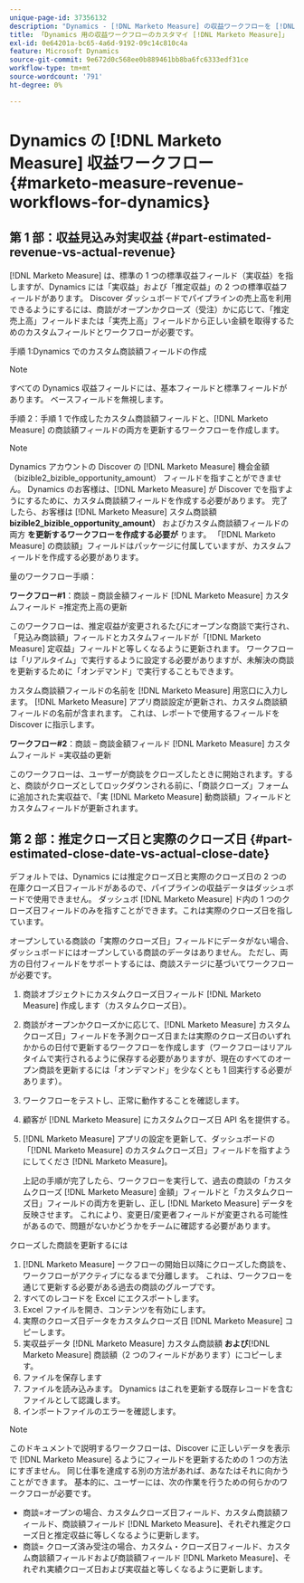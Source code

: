 ```yaml
---
unique-page-id: 37356132
description: "Dynamics - [!DNL Marketo Measure] の収益ワークフローを [!DNL Marketo Measure] スト"
title: 「Dynamics 用の収益ワークフローのカスタマイ [!DNL Marketo Measure]」
exl-id: 0e64201a-bc65-4a6d-9192-09c14c810c4a
feature: Microsoft Dynamics
source-git-commit: 9e672d0c568ee0b889461bb8ba6fc6333edf31ce
workflow-type: tm+mt
source-wordcount: '791'
ht-degree: 0%

---
```


# Dynamics の [!DNL Marketo Measure] 収益ワークフロー {#marketo-measure-revenue-workflows-for-dynamics}

## 第 1 部：収益見込み対実収益 {#part-estimated-revenue-vs-actual-revenue}

[!DNL Marketo Measure] は、標準の 1 つの標準収益フィールド（実収益）を指しますが、Dynamics には「実収益」および「推定収益」の 2 つの標準収益フィールドがあります。 Discover ダッシュボードでパイプラインの売上高を利用できるようにするには、商談がオープンかクローズ（受注）かに応じて、「推定売上高」フィールドまたは「実売上高」フィールドから正しい金額を取得するためのカスタムフィールドとワークフローが必要です。

手順 1:Dynamics でのカスタム商談額フィールドの作成

>[!NOTE]
>
>すべての Dynamics 収益フィールドには、基本フィールドと標準フィールドがあります。 ベースフィールドを無視します。

手順 2：手順 1 で作成したカスタム商談額フィールドと、[!DNL Marketo Measure] の商談額フィールドの両方を更新するワークフローを作成します。

>[!NOTE]
>
>Dynamics アカウントの Discover の [!DNL Marketo Measure] 機会金額（bizible2_bizible_opportunity_amount） フィールドを指すことができません。 Dynamics のお客様は、[!DNL Marketo Measure] が Discover でを指すようにするために、カスタム商談額フィールドを作成する必要があります。 完了したら、お客様は [!DNL Marketo Measure] スタム商談額 **bizible2_bizible_opportunity_amount）** およびカスタム商談額フィールドの両方 **を更新するワークフローを作成する必要が** ります。 「[!DNL Marketo Measure] の商談額」フィールドはパッケージに付属していますが、カスタムフィールドを作成する必要があります。

量のワークフロー手順：

**ワークフロー#1**：商談 – 商談金額フィールド [!DNL Marketo Measure] カスタムフィールド =推定売上高の更新

このワークフローは、推定収益が変更されるたびにオープンな商談で実行され、「見込み商談額」フィールドとカスタムフィールドが「[!DNL Marketo Measure] 定収益」フィールドと等しくなるように更新されます。 ワークフローは「リアルタイム」で実行するように設定する必要がありますが、未解決の商談を更新するために「オンデマンド」で実行することもできます。

カスタム商談額フィールドの名前を [!DNL Marketo Measure] 用窓口に入力します。 [!DNL Marketo Measure] アプリ商談設定が更新され、カスタム商談額フィールドの名前が含まれます。 これは、レポートで使用するフィールドを Discover に指示します。

**ワークフロー#2**：商談 – 商談金額フィールド [!DNL Marketo Measure] カスタムフィールド =実収益の更新

このワークフローは、ユーザーが商談をクローズしたときに開始されます。すると、商談がクローズとしてロックダウンされる前に、「商談クローズ」フォームに追加された実収益で、「実 [!DNL Marketo Measure] 動商談額」フィールドとカスタムフィールドが更新されます。

## 第 2 部：推定クローズ日と実際のクローズ日 {#part-estimated-close-date-vs-actual-close-date}

デフォルトでは、Dynamics には推定クローズ日と実際のクローズ日の 2 つの在庫クローズ日フィールドがあるので、パイプラインの収益データはダッシュボードで使用できません。 ダッシュボ [!DNL Marketo Measure] ド内の 1 つのクローズ日フィールドのみを指すことができます。これは実際のクローズ日を指しています。

オープンしている商談の「実際のクローズ日」フィールドにデータがない場合、ダッシュボードにはオープンしている商談のデータはありません。 ただし、両方の日付フィールドをサポートするには、商談ステージに基づいてワークフローが必要です。

1. 商談オブジェクトにカスタムクローズ日フィールド [!DNL Marketo Measure] 作成します（カスタムクローズ日）。
1. 商談がオープンかクローズかに応じて、[!DNL Marketo Measure] カスタムクローズ日」フィールドを予測クローズ日または実際のクローズ日のいずれかからの日付で更新するワークフローを作成します（ワークフローはリアルタイムで実行されるように保存する必要がありますが、現在のすべてのオープン商談を更新するには「オンデマンド」を少なくとも 1 回実行する必要があります）。
1. ワークフローをテストし、正常に動作することを確認します。
1. 顧客が [!DNL Marketo Measure] にカスタムクローズ日 API 名を提供する。
1. [!DNL Marketo Measure] アプリの設定を更新して、ダッシュボードの「[!DNL Marketo Measure] のカスタムクローズ日」フィールドを指すようにしてくださ [!DNL Marketo Measure]。

   上記の手順が完了したら、ワークフローを実行して、過去の商談の「カスタムクローズ [!DNL Marketo Measure] 金額」フィールドと「カスタムクローズ日」フィールドの両方を更新し、正し [!DNL Marketo Measure] データを反映させます。 これにより、変更日/変更者フィールドが変更される可能性があるので、問題がないかどうかをチームに確認する必要があります。

クローズした商談を更新するには

1. [!DNL Marketo Measure] ークフローの開始日以降にクローズした商談を、ワークフローがアクティブになるまで分離します。 これは、ワークフローを通じて更新する必要がある過去の商談のグループです。
1. すべてのレコードを Excel にエクスポートします。
1. Excel ファイルを開き、コンテンツを有効にします。
1. 実際のクローズ日データをカスタムクローズ日 [!DNL Marketo Measure] コピーします。
1. 実収益データ [!DNL Marketo Measure] カスタム商談額 **および**&#x200B;[!DNL Marketo Measure] 商談額（2 つのフィールドがあります）にコピーします。
1. ファイルを保存します
1. ファイルを読み込みます。 Dynamics はこれを更新する既存レコードを含むファイルとして認識します。
1. インポートファイルのエラーを確認します。

>[!NOTE]
>
>このドキュメントで説明するワークフローは、Discover に正しいデータを表示で [!DNL Marketo Measure] るようにフィールドを更新するための 1 つの方法にすぎません。 同じ仕事を達成する別の方法があれば、あなたはそれに向かうことができます。 基本的に、ユーザーには、次の作業を行うための何らかのワークフローが必要です。
>
> * 商談=オープンの場合、カスタムクローズ日フィールド、カスタム商談額フィールド、商談額フィールド [!DNL Marketo Measure]、それぞれ推定クローズ日と推定収益に等しくなるように更新します。
> * 商談= クローズ済み受注の場合、カスタム・クローズ日フィールド、カスタム商談額フィールドおよび商談額フィールド [!DNL Marketo Measure]、それぞれ実績クローズ日および実収益と等しくなるように更新します。
